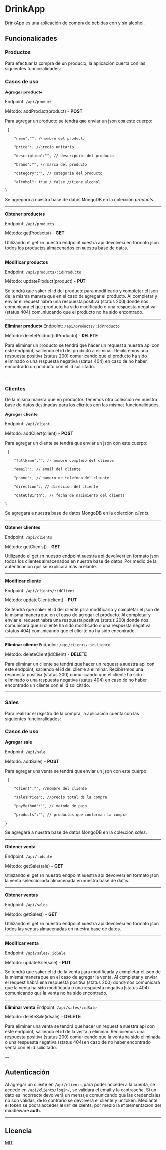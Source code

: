 # DrinkApp

  

DrinkApp es una aplicación de compra de bebidas con y sin alcohol.

  

## Funcionalidades

### Productos

  

Para efectuar la compra de un producto, la aplicación cuenta con las siguientes funcionalidades:

  

### Casos de uso

 **Agregar producto**

Endpoint:  `/api/product`

Método: addProduct(product) - **POST**

Para agregar un producto se tendrá que enviar un json con este cuerpo: 

     {
    
	    "name":"", //nombre del producto
	    
	    "price":, //precio unitario
	    
	    "description":"", // descripción del producto
	    
	    "brand":"", // marca del producto
	    
	    "category":"", // categoría del producto
	    
	    "alcohol": true / false //tiene alcohol
    
    }
Se agregará a nuestra base de datos MongoDB en la colección *products*.

  

---
  


**Obtener productos**

Endpoint: `/api/products`

Método: getProducts() - **GET**

Utilizando el get en nuestro endpoint nuestra api devolverá en formato json todos los productos almacenados en nuestra base de datos.

---

  

**Modificar productos**


Endpoint: `/api/products/:idProducto`

Método: updateProduct(product) - **PUT**

Se tendrá que saber el id del producto para modificarlo y completar el json de la misma manera que en el caso de agregar el producto. Al completar y enviar el request habrá una respuesta positiva (status 200) donde nos comunicará el que producto ha sido modificado o una respuesta negativa (status 404) comuniucando que el producto no ha sido encontrado.

---
**Eliminar producto**
Endpoint: `/api/products/:idProducto`

Método: deleteProduct(idProducto) - **DELETE**

Para eliminar un producto se tendrá que hacer un request a nuestra api con este endpoint, sabiendo el id del producto a eliminar.
Recibiremos una respuesta positiva (status 200) comunicando que el producto ha sido eliminado o una respuesta negativa (status 404) en caso de no haber encontrado un producto con el id solicitado.

--

### Clientes
De la misma manera que en productos, tenemos otra colección en nuestra base de datos destinadas para los clientes con las mismas funcionalidades.

**Agregar cliente**

Endpoint:  `/api/client`

Método: addClient(client) - **POST**

Para agregar un cliente se tendrá que enviar un json con este cuerpo: 

     {
    
	    "fullName":"", // nombre completo del cliente
	    
	    "email":, // email del cliente
	    
	    "phone":, // numero de telefono del cliente
	    
	    "direction":, // direccion del cliente

	    "dateOfBirth":, // fecha de nacimiento del cliente
    
    }
Se agregará a nuestra base de datos MongoDB en la colección *clients*.

  

---
  


**Obtener clientes**

Endpoint: `/api/clients`

Método: getClients() - **GET**

Utilizando el get en nuestro endpoint nuestra api devolverá en formato json todos los clientes almacenados en nuestra base de datos. Por medio de la autenticación que se explicará más adelante.

---
  

**Modificar cliente**


Endpoint: `/api/clients/:idClient`

Método: updateClient(client) - **PUT**

Se tendrá que saber el id del cliente para modificarlo y completar el json de la misma manera que en el caso de agregar el producto. Al completar y enviar el request habrá una respuesta positiva (status 200) donde nos comunicará que el cliente ha sido modificado o una respuesta negativa (status 404) comunicando que el cliente no ha sido encontrado.

---
**Eliminar cliente**
Endpoint: `/api/clients/:idCliente`

Método: deleteClient(idClient) - **DELETE**

Para eliminar un cliente se tendrá que hacer un request a nuestra api con este endpoint, sabiendo el id del cliente a eliminar.
Recibiremos una respuesta positiva (status 200) comunicando que el cliente ha sido eliminado o una respuesta negativa (status 404) en caso de no haber encontrado un cliente con el id solicitado.

---

### Sales

Para realizar el registro de la compra, la aplicación cuenta con las siguientes funcionalidades:
  
### Casos de uso

**Agregar sale**

Endpoint:  `/api/sale`

Método: addSale() - **POST**

Para agregar una venta se tendrá que enviar un json con este cuerpo: 

     {
    
	    "client":"", //nombre del cliente
	    
	    "salesPrice":, //precio total de la compra
	    
	    "payMethod":"", // metodo de pago
	    
	    "products":"", // productos que conforman la compra 
	
    }

Se agregará a nuestra base de datos MongoDB en la colección *sales*.

  
---
  

**Obtener venta**

Endpoint: `/api/:idsale`

Método: getSale(sale) - **GET**

Utilizando el get en nuestro endpoint nuestra api devolverá en formato json la venta seleccionada almacenada en nuestra base de datos.

---

**Obtener ventas**

Endpoint: `/api/sales`

Método: getSales() - **GET**

Utilizando el get en nuestro endpoint nuestra api devolverá en formato json todos las ventas almacenadas en nuestra base de datos.

---
  

**Modificar venta**


Endpoint: `/api/sales/:idSale`

Método: updateSale(sale) - **PUT**

Se tendrá que saber el id de la venta para modificarla y completar el json de la misma manera que en el caso de agregar la venta. 
Al completar y enviar el request habrá una respuesta positiva (status 200) donde nos comunicará que la venta ha sido modificada 
o una respuesta negativa (status 404) comunicando que la venta no ha sido encontrado.

---
**Eliminar venta**
Endpoint: `/api/sales/:idSale`

Método: deleteSale(idsale) - **DELETE**

Para eliminar una venta se tendrá que hacer un request a nuestra api con este endpoint, sabiendo el id de la venta a eliminar.
Recibiremos una respuesta positiva (status 200) comunicando que la venta ha sido eliminada o una respuesta negativa (status 404) 
en caso de no haber encontrado venta con el id solicitado.

--

## Autenticación

Al agregar un cliente en `/api/clients`, para poder acceder a la cuenta, se accede en `/api/clients/login/`, se validará el email y la contraseña. Si un dato es incorrecto devolverá un mensaje comunicando que las credenciales no son válidas, de lo contrario se devolverá el cliente y un token.
 Mediante el token se podrá acceder al `GET` de clients, por medio la implementación del middleware **auth**.
 
 ---

## Licencia

[MIT](https://choosealicense.com/licenses/mit/)
